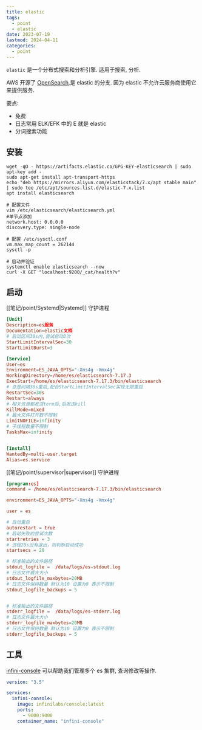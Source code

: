 ```yaml
---
title: elastic
tags:
  - point
  - elastic
date: 2023-07-19
lastmod: 2024-04-11
categories:
  - point
---
```


`elastic` 是一个分布式搜索和分析引擎. 适用于搜索, 分析.

AWS 开源了 [OpenSearch](https://github.com/opensearch-project/OpenSearch),是 elastic 的分支. 因为 elastic 不允许云服务商使用它来提供服务.

要点:

- 免费
- 日志常用 ELK/EFK 中的 E 就是 elastic
- 分词搜索功能

## 安装

```shell
wget -qO - https://artifacts.elastic.co/GPG-KEY-elasticsearch | sudo apt-key add -
sudo apt-get install apt-transport-https
echo "deb https://mirrors.aliyun.com/elasticstack/7.x/apt stable main" | sudo tee /etc/apt/sources.list.d/elastic-7.x.list
apt install elasticsearch

# 配置文件
vim /etc/elasticsearch/elasticsearch.yml
#单节点添加
network.host: 0.0.0.0
discovery.type: single-node

# 配置 /etc/sysctl.conf
vm.max_map_count = 262144
sysctl -p

# 启动并验证
systemctl enable elasticsearch --now
curl -X GET "localhost:9200/_cat/health?v"
```

## 启动

[[笔记/point/Systemd|Systemd]] 守护进程

```toml
[Unit]
Description=es服务
Documentation=elastic文档
# 启动区间30s内,尝试启动3次
StartLimitIntervalSec=30
StartLimitBurst=3

[Service]
User=es
Environment=ES_JAVA_OPTS="-Xms4g -Xmx4g"
WorkingDirectory=/home/es/elasticsearch-7.17.3
ExecStart=/home/es/elasticsearch-7.17.3/bin/elasticsearch
# 总是间隔30s重启,配合StartLimitIntervalSec实现无限重启
RestartSec=30s 
Restart=always
# 相关资源都发送term后,后发送kill
KillMode=mixed
# 最大文件打开数不限制
LimitNOFILE=infinity
# 子线程数量不限制
TasksMax=infinity


[Install]
WantedBy=multi-user.target
Alias=es.service
```

[[笔记/point/supervisor|supervisor]] 守护进程

```toml
[program:es]
command = /home/es/elasticsearch-7.17.3/bin/elasticsearch

environment=ES_JAVA_OPTS="-Xms4g -Xmx4g"

user = es

# 自动重启
autorestart = true
# 启动失败的尝试次数
startretries = 3
# 进程20s没有退出，则判断启动成功
startsecs = 20

# 标准输出的文件路径
stdout_logfile =  /data/logs/es-stdout.log
# 日志文件最大大小
stdout_logfile_maxbytes=20MB
# 日志文件保持数量 默认为10 设置为0 表示不限制
stdout_logfile_backups = 5


# 标准输出的文件路径
stderr_logfile =  /data/logs/es-stderr.log
# 日志文件最大大小
stderr_logfile_maxbytes=20MB
# 日志文件保持数量 默认为10 设置为0 表示不限制
stderr_logfile_backups = 5
```

## 工具

[infini-console](https://infinilabs.cn/en/docs/latest/console/) 可以帮助我们管理多个 es 集群, 查询修改等操作.

```yml
version: "3.5"

services:
  infini-console:
    image: infinilabs/console:latest
    ports:
      - 9000:9000
    container_name: "infini-console"
```

